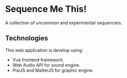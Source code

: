 # Sequence Me This!

A collection of uncommon and experimental sequencers.

## Technologies
This web application is develop using:
- Vue frontend framework.
- Web Audio API for sound engine.
- PixiJS and MatterJS for graphic engine.
